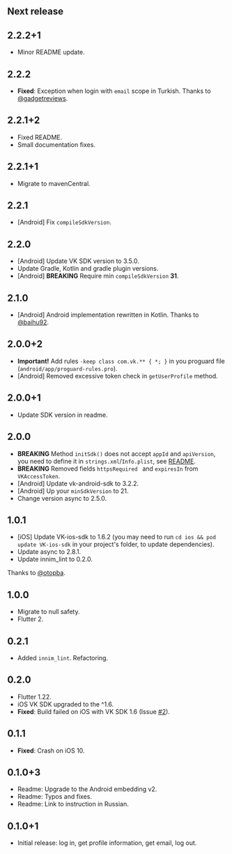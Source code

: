 ## Next release

## 2.2.2+1

* Minor README update.

## 2.2.2

* **Fixed**: Exception when login with `email` scope in Turkish. Thanks to [@gadgetreviews](https://github.com/gadgetreviews).

## 2.2.1+2

* Fixed README.
* Small documentation fixes.

## 2.2.1+1

* Migrate to mavenCentral.

## 2.2.1

* [Android] Fix `compileSdkVersion`.

## 2.2.0

* [Android] Update VK SDK version to 3.5.0.
* Update Gradle, Kotlin and gradle plugin versions.
* [Android] **BREAKING** Require min `compileSdkVersion` **31**.

## 2.1.0

* [Android] Android implementation rewritten in Kotlin. Thanks to [@baihu92](https://github.com/baihu92).

## 2.0.0+2

* **Important!** Add rules `-keep class com.vk.** { *; }` in you proguard file (`android/app/proguard-rules.pro`).
* [Android] Removed excessive token check in `getUserProfile` method.

## 2.0.0+1

* Update SDK version in readme.

## 2.0.0

* **BREAKING** Method `initSdk()` does not accept `appId` and `apiVersion`, you need to define it in `strings.xml`/`Info.plist`, see [README](./README.md).
* **BREAKING** Removed fields `httpsRequired ` and `expiresIn` from `VKAccessToken`.
* [Android] Update vk-android-sdk to 3.2.2.
* [Android] Up your `minSdkVersion` to 21.
* Change version async to 2.5.0.

## 1.0.1

* [iOS] Update VK-ios-sdk to 1.6.2 
(you may need to run `cd ios && pod update VK-ios-sdk` in your project's folder, to update dependencies).
* Update async to 2.8.1.
* Update innim_lint to 0.2.0.

Thanks to [@otopba](https://github.com/otopba).

## 1.0.0

* Migrate to null safety.
* Flutter 2.

## 0.2.1

* Added `innim_lint`. Refactoring.

## 0.2.0

* Flutter 1.22.
* iOS VK SDK upgraded to the ^1.6.
* **Fixed**: Build failed on iOS with VK SDK 1.6 (Issue [#2](https://github.com/Innim/flutter_login_vk/issues/2)).

## 0.1.1

* **Fixed**: Crash on iOS 10.

## 0.1.0+3

* Readme: Upgrade to the Android embedding v2.
* Readme: Typos and fixes.
* Readme: Link to instruction in Russian.

## 0.1.0+1

* Initial release: log in, get profile information, get email, log out.

